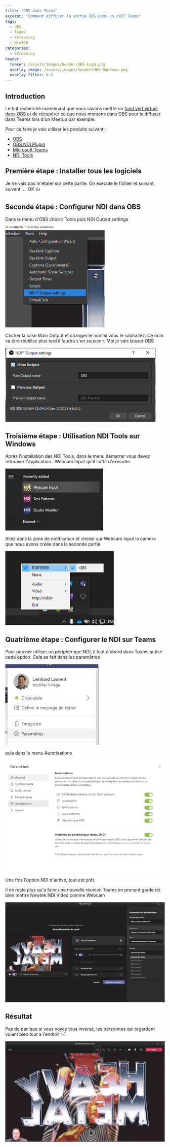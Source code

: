 ```yaml
---
title: "OBS dans Teams"
excerpt: "Comment diffuser la sortie OBS dans un call Teams"
tags:
  - OBS
  - Teams
  - Streaming
  - Niv100
categories:
  - Streaming
header:
  teaser: /assets/images/header/OBS-Logo.png
  overlay_image: /assets/images/header/OBS-Bandeau.png
  overlay_filter: 0.5
---
```


## Introduction

Le but recherché maintenant que nous savons mettre un [fond vert virtuel dans OBS](https://www.howiautomatedthis.com/2021/02/Fond_vert_viruel_OBS.html) et de récupérer ce que nous montons dans OBS pour le diffuser dans Teams lors d'un Meetup par exemple.

Pour ce faire je vais utiliser les produits suivant :

* [OBS](https://obsproject.com/fr/)
* [OBS NDI Plugin](https://obsproject.com/forum/resources/obs-ndi-newtek-ndi%E2%84%A2-integration-into-obs-studio.528/)
* [Microsoft Teams](https://www.microsoft.com/fr-fr/microsoft-teams/group-chat-software)
* [NDI Tools](https://ndi.tv/tools/#download-tools)

## Première étape : Installer tous les logiciels

Je ne vais pas m'étaler sur cette partie. On execute le fichier et suivant, suivant .... OK 👍

## Seconde étape : Configurer NDI dans OBS

Dans le menu d'OBS choisir Tools puis NDI Output settings

![NDI Menu](\assets\images\post\2021-02-15-OBS_dans_Teams\OBS-NDI-MENU.png "NDI Menu")

Cocher la case Main Output et changer le nom si vous le souhaitez. Ce nom va être réutilisé plus tard il faudra s'en souvenir. Moi je vais laisser OBS

![NDI Activation](\assets\images\post\2021-02-15-OBS_dans_Teams\OBS-NDI-ACTIVATION.png "NDI Activation")

## Troisième étape : Utilisation NDI Tools sur Windows

Après l'installation des NDI Tools, dans le menu démarrer vous devez retrouver l'application : Webcam Input qu'il suffit d'executer

![Webcam Input](\assets\images\post\2021-02-15-OBS_dans_Teams\WEBCAM-IMPUT-STARTMENU.png "Webcam Input")

Allez dans la zone de notification et choisir sur Webcam Input la caméra que nous avons créée dans la seconde partie 

![Webcam Input](\assets\images\post\2021-02-15-OBS_dans_Teams\CHOIX-WEBCAM-INPUT.png "Webcam Input")

## Quatrième étape : Configurer le NDI sur Teams

Pour pouvoir utiliser un périphérique NDI, il faut d'abord dans Teams activé cette option. Cela se fait dans les paramètres

![Paramètre Teams](\assets\images\post\2021-02-15-OBS_dans_Teams\TEAMS-PARAM.png "Paramètre Teams")

puis dans le menu Autorisations

![Autorisation Teams](\assets\images\post\2021-02-15-OBS_dans_Teams\TEAMS-AUTORISATION.png "Autorisation Teams")

Une fois l'option NDI d'activé, tout est prêt. 

Il ne reste plus qu'a faire une nouvelle réunion Teams en prenant garde de bien mettre Newtek NDI  Video comme Webcam

![Meetup Teams](\assets\images\post\2021-02-15-OBS_dans_Teams\MEETUP-TEAMS.png "Meetup Teams")

## Résultat

Pas de panique si vous voyez tous inversé, les personnes qui regardent voient bien tout a l'endroit :-)

![Résultat](\assets\images\post\2021-02-15-OBS_dans_Teams\RESULTAT.png "Résultat")
